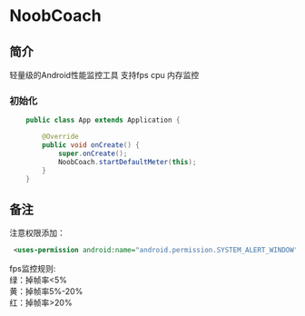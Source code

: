 # NoobCoach

## 简介
轻量级的Android性能监控工具 支持fps cpu 内存监控

### 初始化
```java
    public class App extends Application {

        @Override
        public void onCreate() {
            super.onCreate();
            NoobCoach.startDefaultMeter(this);
        }
    }
```

## 备注
   注意权限添加：
   ```xml
    <uses-permission android:name="android.permission.SYSTEM_ALERT_WINDOW"/>
   ```
   fps监控规则:</br>
        绿：掉帧率<5%</br>
        黄：掉帧率5%-20%</br>
        红：掉帧率>20%
